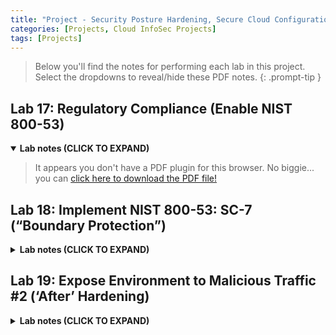 ```yaml
---
title: "Project - Security Posture Hardening, Secure Cloud Configuration, Regulatory Compliance"
categories: [Projects, Cloud InfoSec Projects]
tags: [Projects]
---
```

> Below you'll find the notes for performing each lab in this project. Select the dropdowns to reveal/hide these PDF notes.
{: .prompt-tip }

## Lab 17: Regulatory Compliance (Enable NIST 800-53)

<details open>
  <summary>
    <strong>Lab notes (CLICK TO EXPAND)</strong>
  </summary>
  <blockquote>
    <object data="/assets/lab%20notes/lab17.pdf" type="application/pdf" width="100%" height="600px"> 
      <p>It appears you don't have a PDF plugin for this browser.
       No biggie... you can <a href="/assets/lab%20notes/lab17.pdf">click here to download the PDF file!</a></p>  
    </object>
  </blockquote>
</details>

## Lab 18: Implement NIST 800-53: SC-7 (“Boundary Protection”)

<details>
  <summary>
    <strong>Lab notes (CLICK TO EXPAND)</strong>
  </summary>
  <blockquote>
    <object data="/assets/lab%20notes/lab18.pdf" type="application/pdf" width="100%" height="600px"> 
      <p>It appears you don't have a PDF plugin for this browser.
       No biggie... you can <a href="/assets/lab%20notes/lab18.pdf">click here to download the PDF file!</a></p>  
    </object>
  </blockquote>
</details>

## Lab 19: Expose Environment to Malicious Traffic #2 (‘After’ Hardening)

<details>
  <summary>
    <strong>Lab notes (CLICK TO EXPAND)</strong>
  </summary>
  <blockquote>
    <object data="/assets/lab%20notes/lab19.pdf" type="application/pdf" width="100%" height="600px"> 
      <p>It appears you don't have a PDF plugin for this browser.
       No biggie... you can <a href="/assets/lab%20notes/lab19.pdf">click here to download the PDF file!</a></p>  
    </object>
  </blockquote>
</details>

